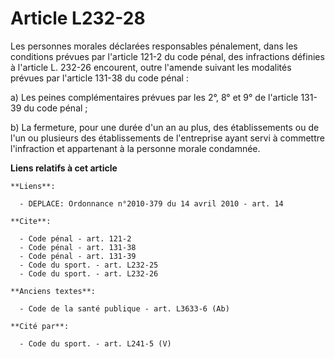 # Article L232-28

Les personnes morales déclarées responsables pénalement, dans les conditions prévues par l'article 121-2 du code pénal, des
infractions définies à l'article L. 232-26 encourent, outre l'amende suivant les modalités prévues par l'article 131-38 du
code pénal : 

a) Les peines complémentaires prévues par les 2°, 8° et 9° de l'article 131-39 du code pénal ; 

b) La fermeture, pour une durée d'un an au plus, des établissements ou de l'un ou plusieurs des établissements de
l'entreprise ayant servi à commettre l'infraction et appartenant à la personne morale condamnée.

**Liens relatifs à cet article**

	**Liens**:

	  - DEPLACE: Ordonnance n°2010-379 du 14 avril 2010 - art. 14

	**Cite**:

	  - Code pénal - art. 121-2
	  - Code pénal - art. 131-38
	  - Code pénal - art. 131-39
	  - Code du sport. - art. L232-25
	  - Code du sport. - art. L232-26

	**Anciens textes**:

	  - Code de la santé publique - art. L3633-6 (Ab)

	**Cité par**:

	  - Code du sport. - art. L241-5 (V)
